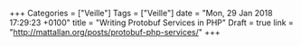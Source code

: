 +++
Categories = ["Veille"]
Tags = ["Veille"]
date = "Mon, 29 Jan 2018 17:29:23 +0100"
title = "Writing Protobuf Services in PHP"
Draft = true
link = "http://mattallan.org/posts/protobuf-php-services/"
+++

